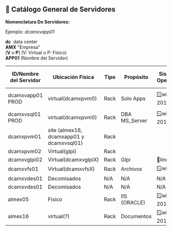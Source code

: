 ## 📘 Catálogo General de Servidores

**Nomenclatura De Servidores:**

Ejemplo: _dcamxvapp01_

**dc**  data center  
**AMX** "Empresa"  
[**V** o **P**] (V: Virtual o P: Físico)  
**APP01** (Nombre del Servidor)

| **ID/Nombre del Servidor** | **Ubicación Física**                     | **Tipo** | **Propósito** | **Sistema Operativo** | 🖧**IP Privada** | 🖧**IP Pública** | **Usuario SSH/Admin** | **Puertos**               | Entorno del Servidor: |
| -------------------------- | ---------------------------------------- | -------- | ------------- | --------------------- | ---------------- | ---------------- | --------------------- | ------------------------- | --------------------- |
| dcamxvapp01 PROD           | virtual(dcamxpvm0)                       | Rack     | Solo Apps     | 🪟win ser 2012 r2     | 10.10.10.25      | N/A              | TBC                   | puertos abiertos algunos, | **Productivo**        |
| dcamxvsql01 PROD           | virtual(dcamxpvm0)                       | Rack     | DBA MS_Server | 🪟win ser 2012 r2     | 10.10.10.23      | N/A              | SSO                   | 1433                      | **Productivo**        |
| dcamxpvm01                 | site (almex16, dcamxapp01 y dcamxvsql01) | Rack     |               |                       |                  |                  |                       |                           | **Productivo**        |
| dcamxpvm02                 | Virtual(glpi)                            | Rack     |               |                       |                  |                  |                       |                           | **Productivo**        |
| dcamxvglpi02               | Virtual(dcamxvglpiX)                     | Rack     | Glpi          | 🐧linux               | 10.10.10.17      | N/A              | USER                  | 80                        | **Productivo**        |
| dcamxvfs01                 | Virtual(dcamxvfsX)                       | Rack     | Archivos      | 🪟win                 | En Dominio       | N/A              | USER                  | ?                         | Desarrollo            |
| dcamxvdes01                | Decomisados                              | N/A      | N/A           | N/A                   | N/A              | N/A              | N/A                   | N/A                       | N/A                   |
| dcamxvdes01                | Decomisados                              | N/A      | N/A           | N/A                   | N/A              | N/A              | N/A                   | N/A                       | N/A                   |
| almex05                    | Fisico                                   | Rack     | IIS (ORACLE)  | 🪟win ser 2012 r2     | 182.169.86.250   | 201.163.93.2     | SSO                   | S80?:8080?3360?           | **Productivo**        |
| almex16                    | virtual(?)                               | Rack     | Documentos    | 🪟win ser 2012 r2     | 10.10.10.16      | N/A              | SSO                   | ?                         | **Productivo**        |

